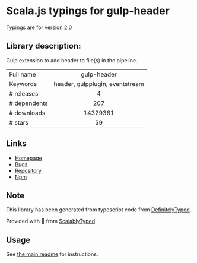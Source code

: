 
# Scala.js typings for gulp-header

Typings are for version 2.0

## Library description:
Gulp extension to add header to file(s) in the pipeline.

|                    |                 |
| ------------------ | :-------------: |
| Full name          | gulp-header |
| Keywords           | header, gulpplugin, eventstream |
| # releases         | 4 |
| # dependents       | 207 |
| # downloads        | 14329361 |
| # stars            | 59 |

## Links
- [Homepage](https://github.com/tracker1/gulp-header#readme)
- [Bugs](https://github.com/tracker1/gulp-header/issues)
- [Repository](https://github.com/tracker1/gulp-header)
- [Npm](https://www.npmjs.com/package/gulp-header)
    


## Note
This library has been generated from typescript code from [DefinitelyTyped](https://definitelytyped.org).

Provided with :purple_heart: from [ScalablyTyped](https://github.com/oyvindberg/ScalablyTyped)

## Usage
See [the main readme](../../readme.md) for instructions.


